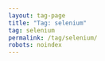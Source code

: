 ```yaml
---
layout: tag-page
title: "Tag: selenium"
tag: selenium
permalink: /tag/selenium/
robots: noindex
---
```


